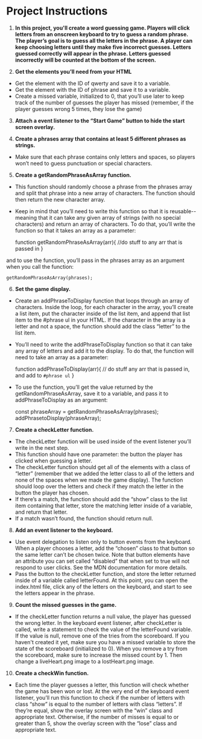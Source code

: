 # Project Instructions

1. **In this project, you'll create a word guessing game. Players will click letters from an onscreen keyboard to try to guess a random phrase. The player’s goal is to guess all the letters in the phrase. A player can keep choosing letters until they make five incorrect guesses. Letters guessed correctly will appear in the phrase. Letters guessed incorrectly will be counted at the bottom of the screen.**

2. **Get the elements you’ll need from your HTML**
- Get the element with the ID of qwerty and save it to a variable.
- Get the element with the ID of phrase and save it to a variable.
- Create a missed variable, initialized to 0, that you’ll use later to keep track of the number of guesses the player has missed (remember, if the player guesses wrong 5 times, they lose the game)

3. **Attach a event listener to the “Start Game” button to hide the start screen overlay.**

4. **Create a phrases array that contains at least 5 different phrases as strings.**
- Make sure that each phrase contains only letters and spaces, so players won’t need to guess punctuation or special characters.

5. **Create a getRandomPhraseAsArray function.**
- This function should randomly choose a phrase from the phrases array and split that phrase into a new array of characters. The function should then return the new character array.
- Keep in mind that you’ll need to write this function so that it is reusable-- meaning that it can take any given array of strings (with no special characters) and return an array of characters. To do that, you’ll write the function so that it takes an array as a parameter:

    function getRandomPhraseAsArray(arr){
    //do stuff to any arr that is passed in 
    } 

and to use the function, you’ll pass in the phrases array as an argument when you call the function:

    getRandomPhraseAsArray(phrases);


6. **Set the game display.**
- Create an addPhraseToDisplay function that loops through an array of characters. Inside the loop, for each character in the array, you’ll create a list item, put the character inside of the list item, and append that list item to the #phrase ul in your HTML. If the character in the array is a letter and not a space, the function should add the class “letter” to the list item.
- You’ll need to write the addPhraseToDisplay function so that it can take any array of letters and add it to the display. To do that, the function will need to take an array as a parameter:

    function addPhraseToDisplay(arr){
    // do stuff any arr that is passed in, and add to `#phrase ul`
    }

- To use the function, you’ll get the value returned by the getRandomPhraseAsArray, save it to a variable, and pass it to addPhraseToDisplay as an argument:

    const phraseArray = getRandomPhraseAsArray(phrases);
    addPhrasetoDisplay(phraseArray); 

7. **Create a checkLetter function.**
- The checkLetter function will be used inside of the event listener you’ll write in the next step.
- This function should have one parameter: the button the player has clicked when guessing a letter.
- The checkLetter function should get all of the
elements with a class of “letter” (remember that we added the letter class to all of the letters and none of the spaces when we made the game display). The function should loop over the letters and check if they match the letter in the button the player has chosen.
- If there’s a match, the function should add the “show” class to the list item containing that letter, store the matching letter inside of a variable, and return that letter.
- If a match wasn’t found, the function should return null.

8. **Add an event listener to the keyboard.**
- Use event delegation to listen only to button events from the keyboard. When a player chooses a letter, add the “chosen” class to that button so the same letter can’t be chosen twice. Note that button elements have an attribute you can set called “disabled” that when set to true will not respond to user clicks. See the MDN documentation for more details.
- Pass the button to the checkLetter function, and store the letter returned inside of a variable called letterFound. At this point, you can open the index.html file, click any of the letters on the keyboard, and start to see the letters appear in the phrase.

9. **Count the missed guesses in the game.**
- If the checkLetter function returns a null value, the player has guessed the wrong letter. In the keyboard event listener, after checkLetter is called, write a statement to check the value of the letterFound variable. If the value is null, remove one of the tries from the scoreboard. If you haven't created it yet, make sure you have a missed variable to store the state of the scoreboard (initialized to 0). When you remove a try from the scoreboard, make sure to increase the missed count by 1. Then change a liveHeart.png image to a lostHeart.png image.

10. **Create a checkWin function.**
- Each time the player guesses a letter, this function will check whether the game has been won or lost. At the very end of the keyboard event listener, you’ll run this function to check if the number of letters with class “show” is equal to the number of letters with class “letters”. If they’re equal, show the overlay screen with the “win” class and appropriate text. Otherwise, if the number of misses is equal to or greater than 5, show the overlay screen with the “lose” class and appropriate text.